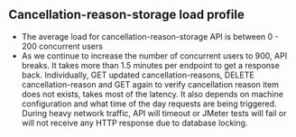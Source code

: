 Cancellation-reason-storage load profile
----------------------------------------
* The average load for cancellation-reason-storage API is between 0 - 200 concurrent users
* As we continue to increase the number of concurrent users to 900, API breaks. It takes more than 1.5 minutes per endpoint to get a response back. Individually, GET updated cancellation-reasons, DELETE cancellation-reason and GET again to verify cancellation reason item does not exists, takes most of the latency. It also depends on machine configuration and what time of the day requests are being triggered. During heavy network traffic, API will timeout or JMeter tests will fail or will not receive any HTTP response due to database locking.
